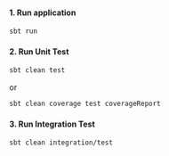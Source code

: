 #### 1. Run application
```bash
sbt run
```

#### 2. Run Unit Test
```bash
sbt clean test
```
or 
```bash
sbt clean coverage test coverageReport
```

#### 3. Run Integration Test
```bash
sbt clean integration/test